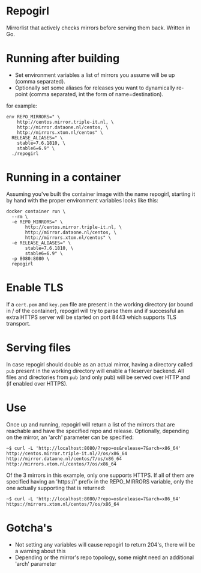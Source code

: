 # Repogirl
Mirrorlist that actively checks mirrors before serving them back. Written in Go.


# Running after building

* Set environment variables a list of mirrors you assume will be up (comma separated).
* Optionally set some aliases for releases you want to dynamically re-point (comma separated, int the form of name=destination).

for example:
```
env REPO_MIRRORS=" \
    http://centos.mirror.triple-it.nl, \
    http://mirror.dataone.nl/centos, \
    http://mirrors.xtom.nl/centos" \
  RELEASE_ALIASES=" \
    stable=7.6.1810, \
    stable6=6.9" \
  ./repogirl
```


# Running in a container
Assuming you've built the container image with the name repogirl, starting it by hand with the proper environment variables looks like this:
```
docker container run \
  --rm \
  -e REPO_MIRRORS=" \
       http://centos.mirror.triple-it.nl, \
       http://mirror.dataone.nl/centos, \
       http://mirrors.xtom.nl/centos" \
  -e RELEASE_ALIASES=" \
       stable=7.6.1810, \
       stable6=6.9" \
  -p 8080:8080 \
  repogirl
```


# Enable TLS
If a `cert.pem` and `key.pem` file are present in the working directory (or bound in / of the container), repogirl will try to parse them and
if successful an extra HTTPS server will be started on port 8443 which supports TLS transport.


# Serving files
In case repogirl should double as an actual mirror, having a directory called `pub` present in the working directory will enable a fileserver
backend. All files and directories from `pub` (and only pub) will be served over HTTP and (if enabled over HTTPS).


# Use
Once up and running, repogirl will return a list of the mirrors that are reachable and have the specified repo and release. Optionally, depending on the mirror, an 'arch' parameter can be specified:
```
~$ curl -L 'http://localhost:8080/?repo=os&release=7&arch=x86_64'
http://centos.mirror.triple-it.nl/7/os/x86_64
http://mirror.dataone.nl/centos/7/os/x86_64
http://mirrors.xtom.nl/centos/7/os/x86_64
```

Of the 3 mirrors in this example, only one supports HTTPS. If all of them are specified having an 'https://' prefix in the REPO_MIRRORS variable, only the one actually supporting that is returned:
```
~$ curl -L 'http://localhost:8080/?repo=os&release=7&arch=x86_64'
https://mirrors.xtom.nl/centos/7/os/x86_64
```


# Gotcha's

* Not setting any variables will cause repogirl to return 204's, there will be a warning about this
* Depending or the mirror's repo topology, some might need an additional 'arch' parameter
